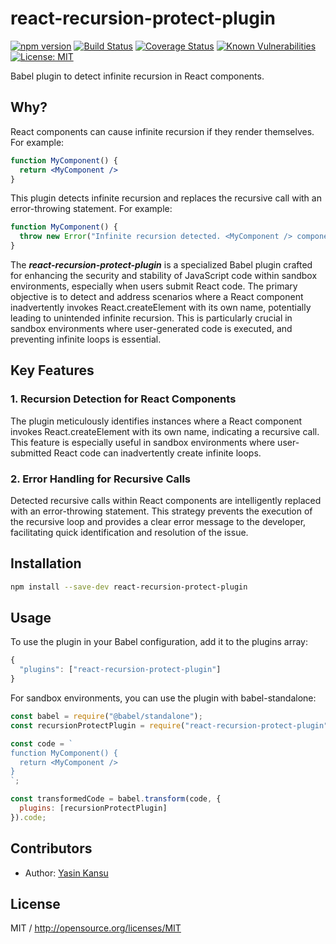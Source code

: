 # react-recursion-protect-plugin
    
[![npm version](https://badge.fury.io/js/react-recursion-protect-plugin.svg)](https://badge.fury.io/js/react-recursion-protect-plugin)
[![Build Status](https://travis-ci.org/ykansu/react-recursion-protect-plugin.svg?branch=master)](https://travis-ci.org/ykansu/react-recursion-protect-plugin)
[![Coverage Status](https://coveralls.io/repos/github/ykansu/react-recursion-protect-plugin/badge.svg?branch=master)](https://coveralls.io/github/ykansu/react-recursion-protect-plugin?branch=master)
[![Known Vulnerabilities](https://snyk.io/test/github/ykansu/react-recursion-protect-plugin/badge.svg?targetFile=package.json)](https://snyk.io/test/github/ykansu/react-recursion-protect-plugin?targetFile=package.json)
[![License: MIT](https://img.shields.io/badge/License-MIT-yellow.svg)](https://opensource.org/licenses/MIT)

Babel plugin to detect infinite recursion in React components.

## Why?

React components can cause infinite recursion if they render themselves. For example:

```jsx
function MyComponent() {
  return <MyComponent />
}
```

This plugin detects infinite recursion and replaces the recursive call with an error-throwing statement. For example:

```jsx
function MyComponent() {
  throw new Error("Infinite recursion detected. <MyComponent /> component renders itself.");
}
```

The _**react-recursion-protect-plugin**_ is a specialized Babel plugin crafted for enhancing the security and stability of JavaScript code within sandbox environments, especially when users submit React code. The primary objective is to detect and address scenarios where a React component inadvertently invokes React.createElement with its own name, potentially leading to unintended infinite recursion. This is particularly crucial in sandbox environments where user-generated code is executed, and preventing infinite loops is essential.

## Key Features

### 1. Recursion Detection for React Components

   The plugin meticulously identifies instances where a React component invokes React.createElement with its own name, indicating a recursive call.
   This feature is especially useful in sandbox environments where user-submitted React code can inadvertently create infinite loops.

### 2. Error Handling for Recursive Calls

   Detected recursive calls within React components are intelligently replaced with an error-throwing statement.
   This strategy prevents the execution of the recursive loop and provides a clear error message to the developer, facilitating quick identification and resolution of the issue.

## Installation

```sh
npm install --save-dev react-recursion-protect-plugin
```

## Usage

To use the plugin in your Babel configuration, add it to the plugins array:

```js
{
  "plugins": ["react-recursion-protect-plugin"]
}
```

For sandbox environments, you can use the plugin with babel-standalone:

```js   
const babel = require("@babel/standalone");
const recursionProtectPlugin = require("react-recursion-protect-plugin");

const code = `
function MyComponent() {
  return <MyComponent />
}
`;

const transformedCode = babel.transform(code, {
  plugins: [recursionProtectPlugin]
}).code;
```


## Contributors

* Author: [Yasin Kansu](https://github.com/ykansu)


## License

MIT / http://opensource.org/licenses/MIT
